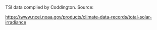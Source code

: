 TSI data complied by Coddington. Source:

https://www.ncei.noaa.gov/products/climate-data-records/total-solar-irradiance
